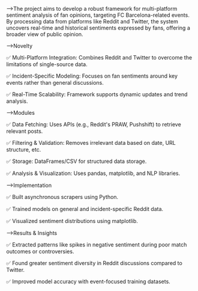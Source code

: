 -->The project aims to develop a robust framework for multi-platform sentiment analysis of fan opinions, targeting FC Barcelona-related events. By processing data from platforms like Reddit and Twitter, the system uncovers real-time and historical sentiments expressed by fans, offering a broader view of public opinion.

-->Novelty

✅ Multi-Platform Integration: Combines Reddit and Twitter to overcome the limitations of single-source data.

✅ Incident-Specific Modeling: Focuses on fan sentiments around key events rather than general discussions.

✅ Real-Time Scalability: Framework supports dynamic updates and trend analysis.

-->Modules

✅ Data Fetching: Uses APIs (e.g., Reddit's PRAW, Pushshift) to retrieve relevant posts.

✅ Filtering & Validation: Removes irrelevant data based on date, URL structure, etc.

✅ Storage: DataFrames/CSV for structured data storage.

✅ Analysis & Visualization: Uses pandas, matplotlib, and NLP libraries.

-->Implementation

✅ Built asynchronous scrapers using Python.

✅ Trained models on general and incident-specific Reddit data.

✅ Visualized sentiment distributions using matplotlib.

-->Results & Insights

✅ Extracted patterns like spikes in negative sentiment during poor match outcomes or controversies.

✅ Found greater sentiment diversity in Reddit discussions compared to Twitter.

✅ Improved model accuracy with event-focused training datasets.

